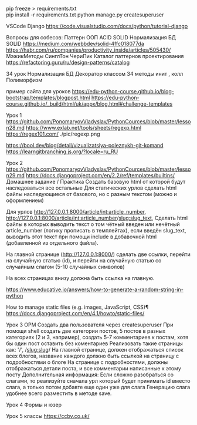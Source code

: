 pip freeze > requirements.txt  
pip install -r requirements.txt
python manage.py createsuperuser

VSCode Django https://code.visualstudio.com/docs/python/tutorial-django

Вопросы для собесов:
Паттерн
ООП
ACID SOLID Нормализация БД
SOLID https://medium.com/webbdev/solid-4ffc018077da
https://habr.com/ru/companies/productivity_inside/articles/505430/
МэжикМетоды
СинглТон
ЧериПик
Каталог паттернов проектирования https://refactoring.guru/ru/design-patterns/catalog

34 урок
Нормализация БД
Декоратор классом 34 методы инит , колл
Полиморфизм

пример сайта для уроков
https://edu-python-course.github.io/blog-bootstrap/templates/blogpost.html
https://edu-python-course.github.io/_build/html/uk/appx/blog.html#challenge-templates

Урок 1
https://github.com/PonomaryovVladyslav/PythonCources/blob/master/lesson28.md
https://www.exlab.net/tools/sheets/regexp.html
https://regex101.com/
./pic/regexp.png

https://bool.dev/blog/detail/vizualizatsiya-poleznykh-git-komand
https://learngitbranching.js.org/?locale=ru_RU

Урок 2
https://github.com/PonomaryovVladyslav/PythonCources/blob/master/lesson29.md
https://docs.djangoproject.com/en/2.2/ref/templates/builtins/
Домашнее задание / Практика
Создать базовую html от которой будут наследоваться все остальные
Для статических урлов сделать html файлы наследующиеся от базового, но с разным текстом (можно и оформлением)

Для
урлов http://127.0.0.1:8000/article/<int:article_number>, http://127.0.0.1:8000/article/<int:article_number>/<slug:slug_text>,
Сделать html файлы в которых выводить текст о том чётный введен или нечётный article_number (логику прописать в
темплейтах),
если введён slug_text, выводить этот текст при помощи include в добавочной html (добавленной из отдельного файла).

На главной странице (http://127.0.0.1:8000/) сделать две ссылки, перейти на случайную статью (id), и перейти
на случайную статью со случайным слагом (5-10 случайных символов)

На всех страницах внизу должна быть ссылка на главную.

https://www.educative.io/answers/how-to-generate-a-random-string-in-python

How to manage static files (e.g. images, JavaScript, CSS)¶
https://docs.djangoproject.com/en/4.1/howto/static-files/

Урок 3 ОРМ
Создать два пользователя через createsuperuser
При помощи shell создать две категории постов, 5 постов в разных категориях (2 и 3, например), создать 5-7 комментариев
к постам, хотя бы один пост оставить без коментариев
Реализовать такие страницы как: '/', /<slug:slug>/
На главной странице, должен отображаться список всех блогов, название каждого должно быть ссылкой на страницу с
подробностями о блоге
На странице с подробностями, должны отображаться детали поста, и все комментарии написанные к этому посту
Дополнительная информация:
Если сложно разобраться со слагами, то реализуйте сначала урл который будет принимать id вместо слага, а только потом
добавте еще один уже для слага
Генерацию слага удобнее всего разместить в методе save.

Урок 4 Формы и юзер

Урок 5
классы https://ccbv.co.uk/

